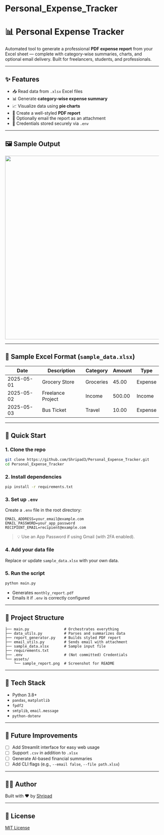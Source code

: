# Personal_Expense_Tracker

# 📊 Personal Expense Tracker

Automated tool to generate a professional **PDF expense report** from your Excel sheet — complete with category-wise summaries, charts, and optional email delivery. Built for freelancers, students, and professionals.


---

## ✨ Features

- 📥 Read data from `.xlsx` Excel files
- 📊 Generate **category-wise expense summary**
- 📈 Visualize data using **pie charts**
- 📝 Create a well-styled **PDF report**
- 📧 Optionally email the report as an attachment
- 🔐 Credentials stored securely via `.env`

---

## 🖼️ Sample Output

<p align="center">
  <img src="assets/sample_report.png" width="600"/>
</p>

---

## 📁 Sample Excel Format (`sample_data.xlsx`)

| Date       | Description      | Category     | Amount | Type    |
|------------|------------------|--------------|--------|---------|
| 2025-05-01 | Grocery Store     | Groceries    | 45.00  | Expense |
| 2025-05-02 | Freelance Project | Income       | 500.00 | Income  |
| 2025-05-03 | Bus Ticket        | Travel       | 10.00  | Expense |

---

## 🚀 Quick Start

### 1. Clone the repo

```bash
git clone https://github.com/Shripad3/Personal_Expense_Tracker.git
cd Personal_Expense_Tracker
```

### 2. Install dependencies

```bash
pip install -r requirements.txt
```

### 3. Set up `.env`

Create a `.env` file in the root directory:

```
EMAIL_ADDRESS=your_email@example.com
EMAIL_PASSWORD=your_app_password
RECIPIENT_EMAIL=recipient@example.com
```

> 💡 Use an App Password if using Gmail (with 2FA enabled).

### 4. Add your data file

Replace or update `sample_data.xlsx` with your own data.

### 5. Run the script

```bash
python main.py
```

- Generates `monthly_report.pdf`
- Emails it if `.env` is correctly configured

---

## 📂 Project Structure

```
├── main.py                # Orchestrates everything
├── data_utils.py          # Parses and summarizes data
├── report_generator.py    # Builds styled PDF report
├── email_utils.py         # Sends email with attachment
├── sample_data.xlsx       # Sample input file
├── requirements.txt
├── .env                   # (Not committed) Credentials
└── assets/
    └── sample_report.png  # Screenshot for README
```

---

## 🎯 Tech Stack

- Python 3.8+
- `pandas`, `matplotlib`
- `fpdf2`
- `smtplib`, `email.message`
- `python-dotenv`

---

## 📌 Future Improvements

- [ ] Add Streamlit interface for easy web usage
- [ ] Support `.csv` in addition to `.xlsx`
- [ ] Generate AI-based financial summaries
- [ ] Add CLI flags (e.g., `--email false`, `--file path.xlsx`)

---

## 🧑‍💻 Author

Built with ❤️ by [Shripad](https://github.com/Shripad3)

---

## 📄 License

[MIT License](LICENSE)
